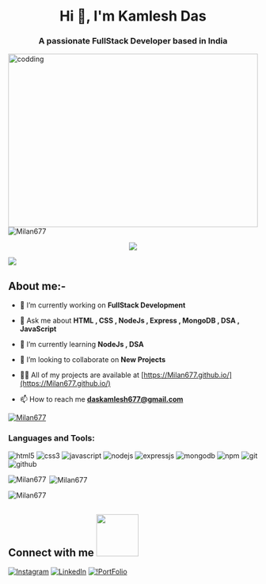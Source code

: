 <h1 align="center">Hi 👋, I'm Kamlesh Das</h1>
<h3 align="center">A passionate FullStack Developer based in India</h3>

 <img align="right"  alt="codding" width="100%" height="350"  src="https://user-images.githubusercontent.com/103949801/204467455-5bfa7257-0da5-49fb-a826-2308b738faa6.gif">


<!--   <img align="right"  alt="codding" width="300" margin-top="50" src="https://cdn.dribbble.com/users/1162077/screenshots/3848914/programmer.gif"> -->
<p align="left"> <img src="https://komarev.com/ghpvc/?username=Milan677&label=Profile%20views&color=0e75b6&style=flat" alt="Milan677" /> </p>
 <p align="center" color:"red">
<!--      <a href="https://github.com/Milan677/readme-typing-svg"> -->
          <img src="https://readme-typing-svg.demolab.com/?lines=hi! My self Kamlesh Das 🏽; I am a Full-stack%20Node%20developer 🏻‍💻; interested in Coding 🏃‍♂️♂️;Curious%20to%20learn%20new%20things !&font=Fira%20Code&center=true&width=440&height=45&color=#37bcf7&vCenter=true&size=22&pause=1000"></a>
      </p>
      
<img src="https://user-images.githubusercontent.com/73097560/115834477-dbab4500-a447-11eb-908a-139a6edaec5c.gif">
 
 
 
 ## About me:-
 

- 🔭 I’m currently working on **FullStack Development**

- 💬 Ask me about **HTML , CSS , NodeJs , Express , MongoDB , DSA , JavaScript**

- 🌱 I’m currently learning **NodeJs , DSA**

- 👯 I’m looking to collaborate on **New Projects**

- 👨‍💻 All of my projects are available at [https://Milan677.github.io/](https://Milan677.github.io/)

- 📫 How to reach me **daskamlesh677@gmail.com**

<p align="left"> <a href="https://github.com/ryo-ma/github-profile-trophy"><img src="https://github-profile-trophy.vercel.app/?username=Milan677" alt="Milan677" /></a> </p>
<p align="left">
</p>

<h3 align="left">Languages and Tools:</h3>
<p >
    <img src="https://img.shields.io/badge/HTML5-E34F26?style=for-the-badge&logo=html5&logoColor=white" alt="html5" />
    <img src="https://img.shields.io/badge/CSS3-1572B6?style=for-the-badge&logo=css3&logoColor=white" alt="css3" /> 
    <img src="https://img.shields.io/badge/JavaScript-323330?style=for-the-badge&logo=javascript&logoColor=F7DF1E" alt="javascript" />
    <img src="https://img.shields.io/badge/Node.js-339933?style=for-the-badge&logo=nodedotjs&logoColor=white" alt="nodejs" />
    <img src="https://img.shields.io/badge/Express.js-000000?style=for-the-badge&logo=express&logoColor=white" alt="expressjs" />
    <img src="https://img.shields.io/badge/MongoDB-4EA94B?style=for-the-badge&logo=mongodb&logoColor=white" alt="mongodb" />
    <img src="https://img.shields.io/badge/npm-CB3837?style=for-the-badge&logo=npm&logoColor=white" alt="npm" />
    <img src="https://img.shields.io/badge/Git-f44d27?style=for-the-badge&logo=git&logoColor=white" alt="git" />
    <img src="https://img.shields.io/badge/GitHub-100000?style=for-the-badge&logo=github&logoColor=white" alt="github" />
  
</p>
<p><img align="left" src="https://github-readme-stats.vercel.app/api/top-langs?username=Milan677&show_icons=true&locale=en&layout=compact" alt="Milan677" /></p>

<p>&nbsp;<img align="center" src="https://github-readme-stats.vercel.app/api?username=Milan677&show_icons=true&locale=en" alt="Milan677" /></p>

<p><img align="center" src="https://github-readme-streak-stats.herokuapp.com/?user=Milan677&" alt="Milan677" /></p>

<h2> Connect with me <img src='https://raw.githubusercontent.com/ShahriarShafin/ShahriarShafin/main/Assets/handshake.gif' width="85px" marginBottom="4px"> </h2>

 [![Instagram](https://img.shields.io/badge/Instagram-%23E4405F.svg?logo=Instagram&logoColor=white)](https://www.instagram.com/kamleshdas22/) [![LinkedIn](https://img.shields.io/badge/LinkedIn-%230077B5.svg?logo=linkedin&logoColor=white)](https://www.linkedin.com/in/kamleshdas/) [![!PortFolio](https://img.shields.io/badge/-Portfolio-Blue)](https://Milan677.github.io/)
